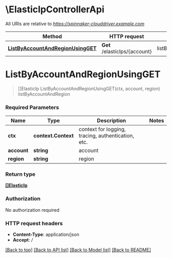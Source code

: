 # \ElasticIpControllerApi

All URIs are relative to *https://spinnaker-clouddriver.example.com*

Method | HTTP request | Description
------------- | ------------- | -------------
[**ListByAccountAndRegionUsingGET**](ElasticIpControllerApi.md#ListByAccountAndRegionUsingGET) | **Get** /elasticIps/{account} | listByAccountAndRegion


# **ListByAccountAndRegionUsingGET**
> []ElasticIp ListByAccountAndRegionUsingGET(ctx, account, region)
listByAccountAndRegion

### Required Parameters

Name | Type | Description  | Notes
------------- | ------------- | ------------- | -------------
 **ctx** | **context.Context** | context for logging, tracing, authentication, etc.
  **account** | **string**| account | 
  **region** | **string**| region | 

### Return type

[**[]ElasticIp**](ElasticIp.md)

### Authorization

No authorization required

### HTTP request headers

 - **Content-Type**: application/json
 - **Accept**: */*

[[Back to top]](#) [[Back to API list]](../README.md#documentation-for-api-endpoints) [[Back to Model list]](../README.md#documentation-for-models) [[Back to README]](../README.md)

